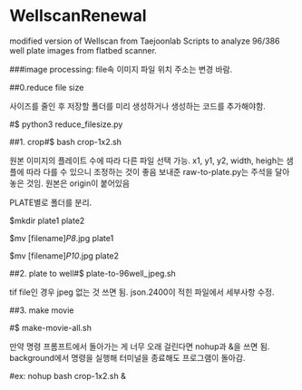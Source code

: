 # WellscanRenewal
modified version of Wellscan from Taejoonlab
Scripts to analyze 96/386 well plate images from flatbed scanner.

###image processing: file속 이미지 파일 위치 주소는 변경 바람.

##0.reduce file size

사이즈를 줄인 후 저장할 폴더를 미리 생성하거나 생성하는 코드를 추가해야함.

#$ python3 reduce_filesize.py

##1. crop#$ bash crop-1x2.sh

원본 이미지의 플레이트 수에 따라 다른 파일 선택 가능. x1, y1, y2, width, heigh는 샘플에 따라 다를 수 있으니 조정하는 것이 좋음 보내준 raw-to-plate.py는 주석을 달아놓은 것임. 원본은 origin이 붙어있음

PLATE별로 폴더를 분리.

$mkdir plate1 plate2

$mv [filename]*P8*.jpg plate1

$mv [filename]*P10*.jpg plate2

##2. plate to well#$ plate-to-96well_jpeg.sh

tif file인 경우 jpeg 없는 것 쓰면 됨. json.2400이 적힌 파일에서 세부사항 수정.

##3. make movie

#$ make-movie-all.sh

만약 명령 프롬프트에서 돌아가는 게 너무 오래 걸린다면 nohup과 &을 쓰면 됨. background에서 명령을 실행해 터미널을 종료해도 프로그램이 돌아감.

#ex: nohup bash crop-1x2.sh &
